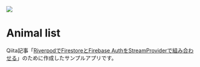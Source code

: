<img src="https://codebuild.ap-northeast-1.amazonaws.com/badges?uuid=eyJlbmNyeXB0ZWREYXRhIjoiem5sYi9PcGZ5UXkvUEdFWk1YTWVmeE5GRFVvenY1b2tLYVVaSkJXcnVlSXd1NVRzNkowWjFPQUkyMmRDMm9GTm9MMlRCRHhLQ0tKQlpkdHNoWjhUbk1ZPSIsIml2UGFyYW1ldGVyU3BlYyI6Ilczcjl1b3N0NjFUZnY4UWQiLCJtYXRlcmlhbFNldFNlcmlhbCI6MX0%3D&branch=main">

# Animal list

Qiita記事「[RiverpodでFirestoreとFirebase AuthをStreamProviderで組み合わせる](https://qiita.com/tfandkusu/items/e6446008dee2ae375105)」のために作成したサンプルアプリです。
